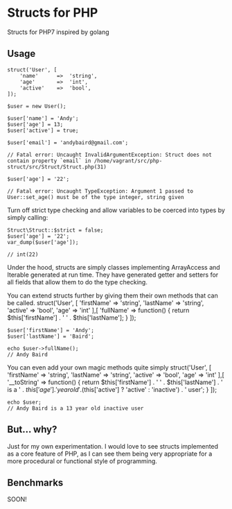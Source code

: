 Structs for PHP
===============
Structs for PHP7 inspired by golang

Usage
-----
    struct('User', [
        'name'      =>  'string',
        'age'       =>  'int',
        'active'    =>  'bool',
    ]);

    $user = new User();

    $user['name'] = 'Andy';
    $user['age'] = 13;
    $user['active'] = true;

    $user['email'] = 'andybaird@gmail.com';

    // Fatal error: Uncaught InvalidArgumentException: Struct does not contain property `email` in /home/vagrant/src/php-struct/src/Struct/Struct.php(31)

    $user['age'] = '22';

    // Fatal error: Uncaught TypeException: Argument 1 passed to User::set_age() must be of the type integer, string given

Turn off strict type checking and allow variables to be coerced into types by simply calling:

    Struct\Struct::$strict = false;
    $user['age'] = '22';
    var_dump($user['age']);

    // int(22)

Under the hood, structs are simply classes implementing ArrayAccess and Iterable generated at run time. They have generated getter and setters for all fields that allow them to do the type checking.

You can extend structs further by giving them their own methods that can be called.
    struct('User', [
        'firstName'         =>  'string',
        'lastName'          =>  'string',
        'active'            =>  'bool',
        'age'               =>  'int'
    ],[
        'fullName'          =>  function() {
            return $this['firstName'] . ' ' . $this['lastName'];
        }
    ]);

    $user['firstName'] = 'Andy';
    $user['lastName'] = 'Baird';

    echo $user->fullName();
    // Andy Baird

You can even add your own magic methods quite simply
    struct('User', [
        'firstName'         =>  'string',
        'lastName'          =>  'string',
        'active'            =>  'bool',
        'age'               =>  'int'
    ],[
        '__toString'          =>  function() {
            return $this['firstName'] . ' ' . $this['lastName'] . ' is a ' . $this['age'] . ' year old ' . ($this['active'] ? 'active' : 'inactive') . ' user';
        }
    ]);

    echo $user;
    // Andy Baird is a 13 year old inactive user


But... why?
-----------
Just for my own experimentation. I would love to see structs implemented as a core feature of PHP, as I can see them being very appropriate for a more procedural or functional style of programming.


Benchmarks
----------
SOON!
